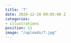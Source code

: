 ```yaml
---
title: '7'
date: 2020-12-20 09:05:00 Z
categories:
- illustrations
position: 11
image: "/uploads/7.jpg"
---
```


